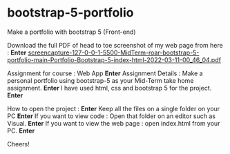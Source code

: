 # bootstrap-5-portfolio
Make a portfolio with bootstrap 5 (Front-end)

Download the full PDF of head to toe screenshot of my web page from here : **Enter**
[screencapture-127-0-0-1-5500-MidTerm-roar-bootstrap-5-portfolio-main-Portfolio-Bootstrap-5-index-html-2022-03-11-00_46_04.pdf](https://github.com/thinkGrow/bootstrap-5-portfolio/files/8226172/screencapture-127-0-0-1-5500-MidTerm-roar-bootstrap-5-portfolio-main-Portfolio-Bootstrap-5-index-html-2022-03-11-00_46_04.pdf)

Assignment for course : Web App **Enter**
Assignment Details : Make a personal portfolio using bootstrap-5 as your Mid-Term take home assignment. **Enter**
I have used html, css and bootstrap 5 for the project. **Enter**

How to open the project : **Enter**
Keep all the files on a single folder on your PC **Enter**
If you want to view code : Open that folder on an editor such as Visual.  **Enter**
If you want to view the web page : open index.html from your PC. **Enter**

Cheers!


